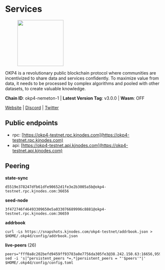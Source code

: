 # Services

<figure><img src="https://raw.githubusercontent.com/kj89/testnet_manuals/main/pingpub/logos/okp4.png" width="150" alt=""><figcaption></figcaption></figure>

OKP4 is a revolutionary public blockchain protocol where communities are incentivized to  share data and services confidently. To maximize value from data, it needs to be processed  by complex algorithms and pooled with other datasets, to create valuable knowledge.

**Chain ID**: okp4-nemeton-1 | **Latest Version Tag**: v3.0.0 | **Wasm**: OFF

[Website](https://okp4.network) | [Discord](https://discord.gg/okp4) | [Twitter](https://twitter.com/OKP4_Protocol)


## Public endpoints

* rpc: [https://okp4-testnet.rpc.kjnodes.com](https://okp4-testnet.rpc.kjnodes.com)
* api: [https://okp4-testnet.api.kjnodes.com](https://okp4-testnet.api.kjnodes.com)

## Peering

**state-sync**

```
d5519e378247dfb61dfe90652d1fe3e2b3005a5b@okp4-testnet.rpc.kjnodes.com:36656
```

**seed-node**

```
3f472746f46493309650e5a033076689996c8881@okp4-testnet.rpc.kjnodes.com:36659
```

**addrbook**
```
curl -Ls https://snapshots.kjnodes.com/okp4-testnet/addrbook.json > $HOME/.okp4d/config/addrbook.json
```

**live-peers** (26)
```
peers="fff0a8c202befd9459ff93783a0e7756da305fe3@38.242.150.63:16656,95986e08f5baee420d3b72be67826e321663072b@65.109.85.221:6070,1655cdc8fdfe1dc2209d47ff68c02a417ef9ed52@135.181.222.179:31656,b2c6835ab2300785ca3bdc0e045d8861504a9ff4@185.194.219.96:26656,11d2d5cab53f3e10bc8d91c76601d68cce33c82b@144.76.28.163:26656,5ed1edac2d35c91577b34f6002c85927027058b9@95.217.202.49:30656,d5519e378247dfb61dfe90652d1fe3e2b3005a5b@65.109.68.190:36656,cd2e7d49cc2f911d7df7c7951d72c96727d1db1d@212.8.240.13:36656,8cdeb85dada114c959c36bb59ce258c65ae3a09c@88.198.242.163:36656,b0b56d944cf1cc569a1e77e0923e075bad94d755@141.95.145.41:28656,2bfd405e8f0f176428e2127f98b5ec53164ae1f0@142.132.149.118:26656,74349a1cb9479b291866debe2042de8a2e88b850@65.108.233.109:17656,854cc8b83a48ba4394c1940b57d0f42ec013e033@38.242.251.204:26656,d1a0ff9bd7ea1ebd06bc7158f3523f5e557328be@163.172.131.169:26656,5c2a752c9b1952dbed075c56c600c3a79b58c395@95.214.55.232:26996,3ecbc8aa00b5dd8af88af7496489b0054e3b4d7f@138.68.182.247:26656,307fb25cd6998d0d5bd1d947571f6043c6bb4069@65.109.31.114:2280,8a7605d8ae4338de5b7a0d5c70244ce05e377630@85.10.200.221:26656,1e48c09a0f78070e90ed49b2e3d59f8fdc188e74@162.55.234.70:55156,be9841ace1d71a4c7681918ee39f5e00d8e96a82@213.239.216.252:36656,2f6d5a319ebee0201dff4a0e3b7526d0863a4d32@65.109.85.225:6070,9d1482bc31fb4578a5c7f7f65c4e0aaf2dfc2336@213.239.215.77:36656,42b1ed3a559cbc09278d360dfccf64866a780104@65.109.27.156:29656,2ca4e1bed94cfe9fad160e704ccbabf95f438dee@65.108.129.29:60656,833223bcd6b39c7037bbc3572eb01b9941ef5f25@65.109.161.69:26656,66a75c374c274733bfa3050277cdb43db3fcee56@147.182.229.52:26656"
sed -i 's|^persistent_peers *=.*|persistent_peers = "'$peers'"|' $HOME/.okp4d/config/config.toml
```
